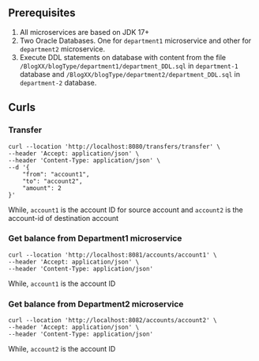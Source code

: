 ## Prerequisites
1. All microservices are based on JDK 17+
2. Two Oracle Databases. One for `department1` microservice and other for `department2` microservice.
3. Execute DDL statements on database with content from the file `/BlogXX/blogType/department1/department_DDL.sql` in `department-1` database and `/BlogXX/blogType/department2/department_DDL.sql` in `department-2` database.

## Curls

### Transfer
```shell
curl --location 'http://localhost:8080/transfers/transfer' \
--header 'Accept: application/json' \
--header 'Content-Type: application/json' \
--d '{
    "from": "account1",
    "to": "account2",
    "amount": 2
}'
```
While, `account1` is the account ID for source account and `account2` is the account-id of destination account

### Get balance from Department1 microservice 
```shell
curl --location 'http://localhost:8081/accounts/account1' \
--header 'Accept: application/json' \
--header 'Content-Type: application/json'
```
While, `account1` is the account ID

### Get balance from Department2 microservice
```shell
curl --location 'http://localhost:8082/accounts/account2' \
--header 'Accept: application/json' \
--header 'Content-Type: application/json'
```
While, `account2` is the account ID